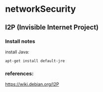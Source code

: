 # networkSecurity

## I2P (Invisible Internet Project)
### Install notes
install Java:
```bash
apt-get install default-jre
```
### references:
https://wiki.debian.org/I2P
